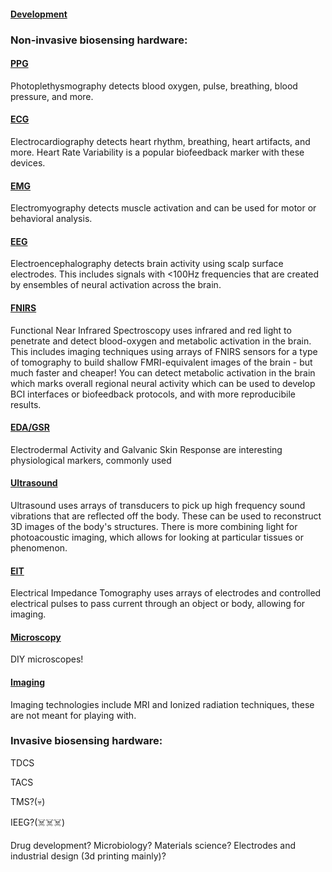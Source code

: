 #### [Development](./Development.md)

### Non-invasive biosensing hardware:

#### [PPG](./PPG.md)

Photoplethysmography detects blood oxygen, pulse, breathing, blood pressure, and more. 

#### [ECG](./ECG.md)

Electrocardiography detects heart rhythm, breathing, heart artifacts, and more. Heart Rate Variability is a popular biofeedback marker with these devices.

#### [EMG](./EMG.md)

Electromyography detects muscle activation and can be used for motor or behavioral analysis. 

#### [EEG](./EEG.md)

Electroencephalography detects brain activity using scalp surface electrodes. This includes signals with <100Hz frequencies that are created by ensembles of neural activation across the brain.

#### [FNIRS](./FNIRS.md)

Functional Near Infrared Spectroscopy uses infrared and red light to penetrate and detect blood-oxygen and metabolic activation in the brain. This includes imaging techniques using arrays of FNIRS sensors for a type of tomography to build shallow FMRI-equivalent images of the brain - but much faster and cheaper! You can detect metabolic activation in the brain which marks overall regional neural activity which can be used to develop BCI interfaces or biofeedback protocols, and with more reproducibile results. 

#### [EDA/GSR](./EDA.md)

Electrodermal Activity and Galvanic Skin Response are interesting physiological markers, commonly used 

#### [Ultrasound](https://kelu124.github.io/openultrasoundprojects/)

Ultrasound uses arrays of transducers to pick up high frequency sound vibrations that are reflected off the body. These can be used to reconstruct 3D images of the body's structures. There is more combining light for photoacoustic imaging, which allows for looking at particular tissues or phenomenon. 

#### [EIT](https://github.com/OpenEIT)

Electrical Impedance Tomography uses arrays of electrodes and controlled electrical pulses to pass current through an object or body, allowing for imaging. 

#### [Microscopy](./Microscopy.md)

DIY microscopes!

#### [Imaging](https://www.opensourceimaging.org/)

Imaging technologies include MRI and Ionized radiation techniques, these are not meant for playing with.

### Invasive biosensing hardware:

TDCS

TACS

TMS?(:skull:)

IEEG?(☠️☠️☠️)


Drug development? Microbiology? Materials science? Electrodes and industrial design (3d printing mainly)?

